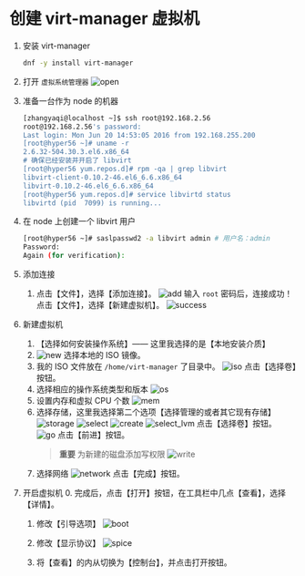 # 创建 virt-manager 虚拟机
1. 安装 virt-manager
   ~~~ bash
   dnf -y install virt-manager
   ~~~

2. 打开 `虚拟系统管理器`
   ![open](../images/VirtManager.png)

3. 准备一台作为 node 的机器
   ~~~ bash
   [zhangyaqi@localhost ~]$ ssh root@192.168.2.56
   root@192.168.2.56's password: 
   Last login: Mon Jun 20 14:53:05 2016 from 192.168.255.200
   [root@hyper56 ~]# uname -r
   2.6.32-504.30.3.el6.x86_64
   # 确保已经安装并开启了 libvirt
   [root@hyper56 yum.repos.d]# rpm -qa | grep libvirt
   libvirt-client-0.10.2-46.el6_6.6.x86_64
   libvirt-0.10.2-46.el6_6.6.x86_64
   [root@hyper56 yum.repos.d]# service libvirtd status
   libvirtd (pid  7099) is running...
   ~~~

4. 在 node 上创建一个 libvirt 用户
   ~~~ bash
   [root@hyper56 ~]# saslpasswd2 -a libvirt admin # 用户名：admin
   Password: 
   Again (for verification): 
   ~~~

5. 添加连接
   1. 点击【文件】，选择【添加连接】。
   ![add](../images/virt-manager_.png)
   输入 `root` 密码后，连接成功！点击【文件】，选择【新建虚拟机】。
   ![success](../images/virt-manager0.png)

6. 新建虚拟机
   1. 【选择如何安装操作系统】—— 这里我选择的是【本地安装介质】
   2. ![new](../images/virt-manager1.png) 
      选择本地的 ISO 镜像。
   3. 我的 ISO 文件放在 `/home/virt-manager` 了目录中。
      ![iso](../images/virt-manager2.png)
      点击【选择卷】按钮。 
   4. 选择相应的操作系统类型和版本
      ![os](../images/virt-manager3.png)
   5. 设置内存和虚拟 CPU 个数
      ![mem](../images/virt-manager4.png)
   6. 选择存储，这里我选择第二个选项【选择管理的或者其它现有存储】
      ![storage](../images/virt-manager5.png)
      ![select](../images/virt-manager6.png)
      ![create](../images/virt-manager7.png)
      ![select_lvm](../images/virt-manager8.png)
      点击【选择卷】按钮。
      ![go](../images/virt-manager9.png)
      点击【前进】按钮。
      > **重要**
      > 为新建的磁盘添加写权限
        ![write](../images/virt-manager11.png)
   7. 选择网络
      ![network](../images/virt-manager10.png)
      点击【完成】按钮。

7. 开启虚拟机
   0. 完成后，点击【打开】按钮，在工具栏中几点【查看】，选择【详情】。
   1. 修改【引导选项】
      ![boot](../images/virt-manager13.png)
   2. 修改【显示协议】
      ![spice](../images/virt-manager12.png)

   3. 将【查看】的内从切换为【控制台】，并点击打开按钮。

